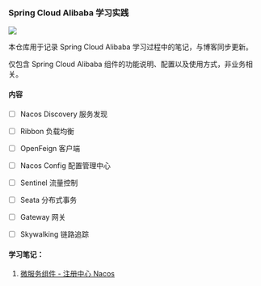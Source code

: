 ### Spring Cloud Alibaba 学习实践

<a href="https://caowei.xyz/"><img src="https://img.shields.io/badge/%E8%AE%BF%E9%97%AE-MuMu%E7%9A%84%E5%8D%9A%E5%AE%A2-brightgreen?style=flat-square&logo=appveyor&labelColor=rgb(33,63,105)&color=rgb(227,96,90)"></a>

本仓库用于记录 Spring Cloud Alibaba 学习过程中的笔记，与博客同步更新。

仅包含 Spring Cloud Alibaba 组件的功能说明、配置以及使用方式，非业务相关。

#### 内容

- [ ] Nacos Discovery 服务发现
- [ ] Ribbon 负载均衡
- [ ] OpenFeign 客户端
- [ ] Nacos Config 配置管理中心
- [ ] Sentinel 流量控制
- [ ] Seata 分布式事务
- [ ] Gateway 网关
- [ ] Skywalking 链路追踪


#### 学习笔记：

1. [微服务组件 - 注册中心 Nacos](./doc/1.注册中心Nacos.md)
